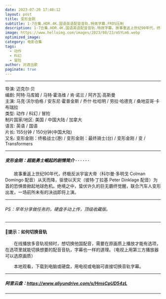 ```yaml
---
date: 2023-07-20 17:48:12
layout: post
title: 变形金刚
subtitle: 1-7合集.HDR.4K.国语英语配音音轨.特效字幕.FRDS压制
description: 1-7合集.HDR.4K.国语英语配音音轨.特效字幕。故事重返上世纪90年代，终极反派宇宙大帝从天而降，驱使以天灾为首的恐惧兽掀起地球危机...
image: https://www.helloimg.com/images/2023/08/23/oSYLm6.webp
optimized_image: 
category: 电影合集
tags:
  - 动作
  - 科幻
  - 冒险
author: 对酒当歌
paginate: true
---
```


---

导演: 迈克尔·贝  
编剧: 阿特·马库姆 / 马特·霍洛维 / 肯·诺兰 / 阿齐瓦·高斯曼  
主演: 马克·沃尔伯格 / 安东尼·霍普金斯 / 乔什·杜哈明 / 劳拉·哈德克 / 桑地亚哥·卡布瑞拉  
类型: 动作 / 科幻 / 冒险  
制片国家/地区: 美国 / 中国大陆 / 加拿大  
语言: 英语 / 国语  
片长: 155分钟 / 150分钟(中国大陆)  
又名: 变形金刚：终极战士(港) / 变形金刚：最终骑士(台) / 变形金刚 / 变 / Transformers  

---

##### 变形金刚：超能勇士崛起的剧情简介 · · · · · ·

　　故事重返上世纪90年代，终极反派宇宙大帝（科尔曼·多明戈 Colman Domingo 配音）从天而降，驱使以天灾（彼特·丁拉基 Peter Dinklage 配音）为首的恐惧兽掀起地球危机。绝境之中，蛰伏许久的巨无霸终觉醒，联合汽车人变形出发，一场前所未有的决战即将上演。

---

###### PS：早年分享做任务的，硬盘手动上传，顶级收藏版。

---

#### 🔔提示：如何切换音轨

　　在线播放多音轨视频时，想切换他国配音，需要在原画质上播放才能有选项，在选项里就能切换想要的配音音轨，字幕也一样的道理。（电视上用第三方播放器可以选原画质）

　　本地观看，下载到电脑或硬盘，用电视或电脑可直接切换音轨字幕。

---

##### 阿里云盘：<https://www.aliyundrive.com/s/HmsCpUD54zL>

---
